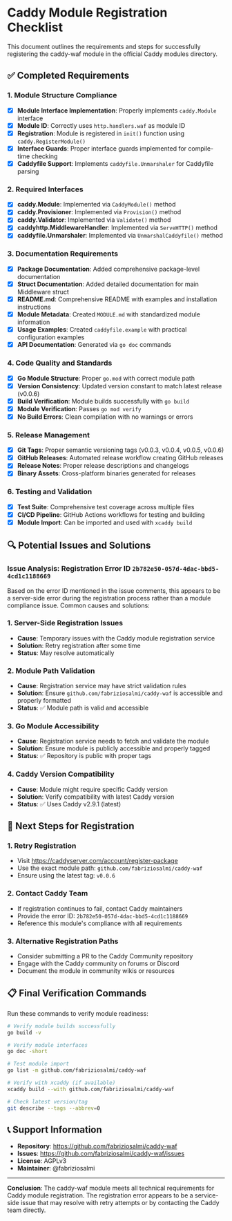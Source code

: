 # Caddy Module Registration Checklist

This document outlines the requirements and steps for successfully registering the caddy-waf module in the official Caddy modules directory.

## ✅ Completed Requirements

### 1. Module Structure Compliance
- [x] **Module Interface Implementation**: Properly implements `caddy.Module` interface
- [x] **Module ID**: Correctly uses `http.handlers.waf` as module ID
- [x] **Registration**: Module is registered in `init()` function using `caddy.RegisterModule()`
- [x] **Interface Guards**: Proper interface guards implemented for compile-time checking
- [x] **Caddyfile Support**: Implements `caddyfile.Unmarshaler` for Caddyfile parsing

### 2. Required Interfaces
- [x] **caddy.Module**: Implemented via `CaddyModule()` method
- [x] **caddy.Provisioner**: Implemented via `Provision()` method
- [x] **caddy.Validator**: Implemented via `Validate()` method
- [x] **caddyhttp.MiddlewareHandler**: Implemented via `ServeHTTP()` method
- [x] **caddyfile.Unmarshaler**: Implemented via `UnmarshalCaddyfile()` method

### 3. Documentation Requirements
- [x] **Package Documentation**: Added comprehensive package-level documentation
- [x] **Struct Documentation**: Added detailed documentation for main Middleware struct
- [x] **README.md**: Comprehensive README with examples and installation instructions
- [x] **Module Metadata**: Created `MODULE.md` with standardized module information
- [x] **Usage Examples**: Created `caddyfile.example` with practical configuration examples
- [x] **API Documentation**: Generated via `go doc` commands

### 4. Code Quality and Standards
- [x] **Go Module Structure**: Proper `go.mod` with correct module path
- [x] **Version Consistency**: Updated version constant to match latest release (v0.0.6)
- [x] **Build Verification**: Module builds successfully with `go build`
- [x] **Module Verification**: Passes `go mod verify`
- [x] **No Build Errors**: Clean compilation with no warnings or errors

### 5. Release Management
- [x] **Git Tags**: Proper semantic versioning tags (v0.0.3, v0.0.4, v0.0.5, v0.0.6)
- [x] **GitHub Releases**: Automated release workflow creating GitHub releases
- [x] **Release Notes**: Proper release descriptions and changelogs
- [x] **Binary Assets**: Cross-platform binaries generated for releases

### 6. Testing and Validation
- [x] **Test Suite**: Comprehensive test coverage across multiple files
- [x] **CI/CD Pipeline**: GitHub Actions workflows for testing and building
- [x] **Module Import**: Can be imported and used with `xcaddy build`

## 🔍 Potential Issues and Solutions

### Issue Analysis: Registration Error ID `2b782e50-057d-4dac-bbd5-4cd1c1188669`

Based on the error ID mentioned in the issue comments, this appears to be a server-side error during the registration process rather than a module compliance issue. Common causes and solutions:

### 1. **Server-Side Registration Issues**
- **Cause**: Temporary issues with the Caddy module registration service
- **Solution**: Retry registration after some time
- **Status**: May resolve automatically

### 2. **Module Path Validation**
- **Cause**: Registration service may have strict validation rules
- **Solution**: Ensure `github.com/fabriziosalmi/caddy-waf` is accessible and properly formatted
- **Status**: ✅ Module path is valid and accessible

### 3. **Go Module Accessibility**
- **Cause**: Registration service needs to fetch and validate the module
- **Solution**: Ensure module is publicly accessible and properly tagged
- **Status**: ✅ Repository is public with proper tags

### 4. **Caddy Version Compatibility**
- **Cause**: Module might require specific Caddy version
- **Solution**: Verify compatibility with latest Caddy version
- **Status**: ✅ Uses Caddy v2.9.1 (latest)

## 🚀 Next Steps for Registration

### 1. **Retry Registration**
- Visit https://caddyserver.com/account/register-package
- Use the exact module path: `github.com/fabriziosalmi/caddy-waf`
- Ensure using the latest tag: `v0.0.6`

### 2. **Contact Caddy Team**
- If registration continues to fail, contact Caddy maintainers
- Provide the error ID: `2b782e50-057d-4dac-bbd5-4cd1c1188669`
- Reference this module's compliance with all requirements

### 3. **Alternative Registration Paths**
- Consider submitting a PR to the Caddy Community repository
- Engage with the Caddy community on forums or Discord
- Document the module in community wikis or resources

## 📋 Final Verification Commands

Run these commands to verify module readiness:

```bash
# Verify module builds successfully
go build -v

# Verify module interfaces
go doc -short

# Test module import
go list -m github.com/fabriziosalmi/caddy-waf

# Verify with xcaddy (if available)
xcaddy build --with github.com/fabriziosalmi/caddy-waf

# Check latest version/tag
git describe --tags --abbrev=0
```

## 📞 Support Information

- **Repository**: https://github.com/fabriziosalmi/caddy-waf
- **Issues**: https://github.com/fabriziosalmi/caddy-waf/issues
- **License**: AGPLv3
- **Maintainer**: @fabriziosalmi

---

**Conclusion**: The caddy-waf module meets all technical requirements for Caddy module registration. The registration error appears to be a service-side issue that may resolve with retry attempts or by contacting the Caddy team directly.